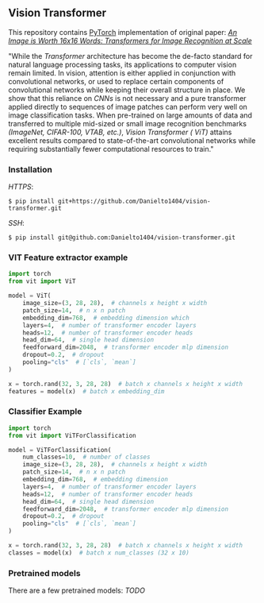 ## Vision Transformer

This repository contains [PyTorch](https://pytorch.org/) implementation of original
paper: *[An Image is Worth 16x16 Words: Transformers for Image Recognition at Scale](https://arxiv.org/abs/2010.11929)*

"While the _Transformer_ architecture has become the de-facto standard for natural language processing tasks, its
applications to computer vision remain limited. In vision, attention is either applied in conjunction with convolutional
networks, or used to replace certain components of convolutional networks while keeping their overall structure in
place. We show that this reliance on _CNNs_ is not necessary and a pure transformer applied directly to sequences of
image
patches can perform very well on image classification tasks. When pre-trained on large amounts of data and transferred
to multiple mid-sized or small image recognition benchmarks _(ImageNet, CIFAR-100, VTAB, etc.)_, _Vision Transformer (
ViT)_
attains excellent results compared to state-of-the-art convolutional networks while requiring substantially fewer
computational resources to train."

### Installation

_HTTPS_:

```shell
$ pip install git+https://github.com/Danielto1404/vision-transformer.git
```

_SSH_:

```shell
$ pip install git@github.com:Danielto1404/vision-transformer.git
```

### VIT Feature extractor example

```python
import torch
from vit import ViT

model = ViT(
    image_size=(3, 28, 28),  # channels x height x width  
    patch_size=14,  # n x n patch
    embedding_dim=768,  # embedding dimension which
    layers=4,  # number of transformer encoder layers
    heads=12,  # number of transformer encoder heads
    head_dim=64,  # single head dimension
    feedforward_dim=2048,  # transformer encoder mlp dimension
    dropout=0.2,  # dropout
    pooling="cls"  # [`cls`, `mean`]
)

x = torch.rand(32, 3, 28, 28)  # batch x channels x height x width
features = model(x)  # batch x embedding_dim
```

### Classifier Example

```python
import torch
from vit import ViTForClassification

model = ViTForClassification(
    num_classes=10,  # number of classes
    image_size=(3, 28, 28),  # channels x height x width  
    patch_size=14,  # n x n patch
    embedding_dim=768,  # embedding dimension
    layers=4,  # number of transformer encoder layers
    heads=12,  # number of transformer encoder heads
    head_dim=64,  # single head dimension
    feedforward_dim=2048,  # transformer encoder mlp dimension
    dropout=0.2,  # dropout
    pooling="cls"  # [`cls`, `mean`]
)

x = torch.rand(32, 3, 28, 28)  # batch x channels x height x width
classes = model(x)  # batch x num_classes (32 x 10)
```

### Pretrained models

There are a few pretrained models:
_TODO_